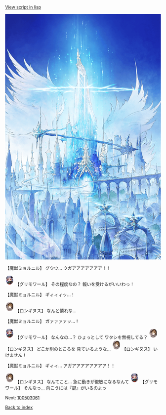 [View script in lisp](../scripts/100503053.txt)

![400_angel_castle_daytime.png](../images/backgrounds/400_angel_castle_daytime.png)

【魔獣ミョルニル】
グウウ…
ウガアアアアアアア！！

<img src="../images/units/3501711.png" alt="3501711.png" height="34"/>
【グリモワール】
その程度なの？
報いを受けるがいいわっ！

【魔獣ミョルニル】
ギィィィッ…！

<img src="../images/units/3300111.png" alt="3300111.png" height="34"/>
【ロンギヌス】
なんと憐れな…

【魔獣ミョルニル】
ガァァァァッ…！

<img src="../images/units/3501711.png" alt="3501711.png" height="34"/>
【グリモワール】
なんなの…？
ひょっとして
ワタシを無視してる？

<img src="../images/units/3300111.png" alt="3300111.png" height="34"/>
【ロンギヌス】
どこか別のところを
見ているような…

<img src="../images/units/3300111.png" alt="3300111.png" height="34"/>
【ロンギヌス】
いけません！

【魔獣ミョルニル】
ギィィ…
アガアアアアアアアア！！

<img src="../images/units/3300111.png" alt="3300111.png" height="34"/>
【ロンギヌス】
なんてこと…
急に動きが俊敏になるなんて

<img src="../images/units/3501711.png" alt="3501711.png" height="34"/>
【グリモワール】
そんなっ…
向こうには『鍵』がいるのよっ


Next: [100503061](100503061.md)

[Back to index](index.md)
